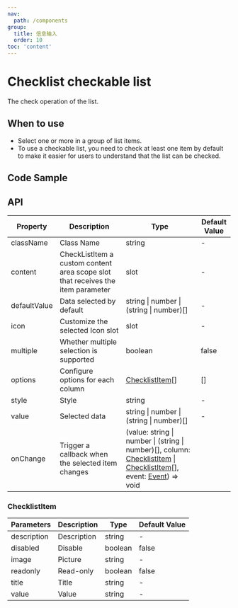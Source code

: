 ```yaml
---
nav:
  path: /components
group:
  title: 信息输入
  order: 10
toc: 'content'
---
```


# Checklist checkable list

<!-- <code src="../../docs/components/compatibility.tsx" inline="true"></code> -->

The check operation of the list.

## When to use
- Select one or more in a group of list items.
- To use a checkable list, you need to check at least one item by default to make it easier for users to understand that the list can be checked.

## Code Sample
<code src='../../demo/pages/Checklist/index'></code>

## API
| Property       | Description                                                             | Type                        | Default Value |
| ---------- | ---------------------------------------------------------------- | --------------------------- | ------ |
| className  | Class Name                                                             | string                      | -      |
| content    | CheckListItem a custom content area scope slot that receives the item parameter              | slot                        | -      |
| defaultValue | Data selected by default                                                    | string \| number \| (string \| number)[] | - |
| icon       | Customize the selected Icon slot                                             | slot                        | -      |
| multiple   | Whether multiple selection is supported                                                     | boolean                     | false  |
| options    | Configure options for each column                                                 | [ChecklistItem](#checklistitem)[] | []     |
| style      | Style                                                             | string                      | -      |
| value      | Selected data                                                         | string \| number \| (string \| number)[] | - |
| onChange   | Trigger a callback when the selected item changes                                       | (value: string \| number \| (string \| number)[], column: [ChecklistItem](#checklistitem) \| [ChecklistItem](#checklistitem)[], event:  [Event](https://opendocs.alipay.com/mini/framework/event-object)) => void |

### ChecklistItem

| Parameters        | Description     | Type    | Default Value |
| ----------- | -------- | ------- | ------ |
| description | Description     | string  | -      |
| disabled    | Disable | boolean | false  |
| image       | Picture     | string  | -      |
| readonly    | Read-only | boolean | false  |
| title       | Title     | string  | -      |
| value       | Value       | string  | -      |
